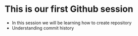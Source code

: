 # This is our first Github session
- In this session we will be learning how to create repository
- Understanding commit history

